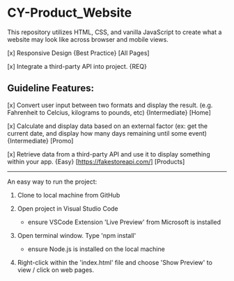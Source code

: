 # CY-Product_Website




This repository utilizes HTML, CSS, and vanilla JavaScript to create what a website may look like across browser and mobile views. 

[x] Responsive Design {Best Practice} [All Pages]

[x] Integrate a third-party API into project. {REQ}






## Guideline Features: 

[x] Convert user input between two formats and display the result. (e.g. Fahrenheit to Celcius, kilograms to pounds, etc) {Intermediate} [Home]

[x] Calculate and display data based on an external factor (ex: get the current date, and display how many days remaining until some event) {Intermediate} [Promo]

[x] Retrieve data from a third-party API and use it to display something within your app. {Easy} [https://fakestoreapi.com/] [Products]


----------------------------------------------------------------------------------------

An easy way to run the project:

1. Clone to local machine from GitHub

2. Open project in Visual Studio Code
    - ensure VSCode Extension 'Live Preview' from Microsoft is installed

3. Open terminal window. Type 'npm install'
    - ensure Node.js is installed on the local machine

4. Right-click within the 'index.html' file and choose 'Show Preview' to view / click on web pages. 

